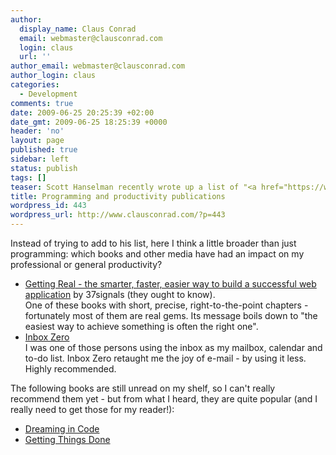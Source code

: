 ```yaml
---
author:
  display_name: Claus Conrad
  email: webmaster@clausconrad.com
  login: claus
  url: ''
author_email: webmaster@clausconrad.com
author_login: claus
categories:
  - Development
comments: true
date: 2009-06-25 20:25:39 +02:00
date_gmt: 2009-06-25 18:25:39 +0000
header: 'no'
layout: page
published: true
sidebar: left
status: publish
tags: []
teaser: Scott Hanselman recently wrote up a list of "<a href="https://www.hanselman.com/blog/six-essential-language-agnostic-programming-books">Six Essential Language Agnostic Programming Books</a>". That list, including the comments with other suggestions, is certainly worth a look. I have to admit that I haven't read most of what he lists, and only skimmed others.
title: Programming and productivity publications
wordpress_id: 443
wordpress_url: http://www.clausconrad.com/?p=443
---
```

Instead of trying to add to his list, here I think a little broader than just programming: which books and other media have had an impact on my professional or general productivity?

*   [Getting Real - the smarter, faster, easier way to build a successful web application](https://basecamp.com/books/getting-real) by 37signals (they ought to know).  
    One of these books with short, precise, right-to-the-point chapters - fortunately most of them are real gems. Its message boils down to "the easiest way to achieve something is often the right one".
*   [Inbox Zero](https://www.43folders.com/izero)  
    I was one of those persons using the inbox as my mailbox, calendar and to-do list. Inbox Zero retaught me the joy of e-mail - by using it less. Highly recommended.

The following books are still unread on my shelf, so I can't really recommend them yet - but from what I heard, they are quite popular (and I really need to get those for my reader!):

*   [Dreaming in Code](https://www.amazon.com/gp/product/1400082471?ie=UTF8&tag=clausconrad-20&linkCode=as2&camp=1789&creative=390957&creativeASIN=1400082471)
*   [Getting Things Done](https://www.amazon.com/gp/product/0142000280?ie=UTF8&tag=clausconrad-20&linkCode=as2&camp=1789&creative=390957&creativeASIN=0142000280)
